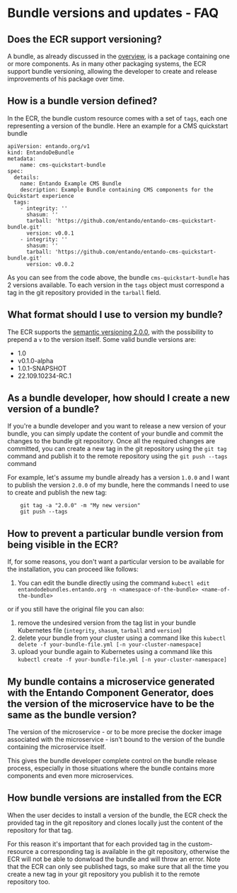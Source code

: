 # Bundle versions and updates - FAQ

## Does the ECR support versioning?
A bundle, as already discussed in the [overview](./ecr-overview.md), is a package containing one or more components.
As in many other packaging systems, the ECR support bundle versioning, allowing the developer to create and release improvements of his package over time.

## How is a bundle version defined?

In the ECR, the bundle custom resource comes with a set of `tags`, each one representing a version of the bundle.
Here an example for a CMS quickstart bundle
```
apiVersion: entando.org/v1
kind: EntandoDeBundle
metadata:
    name: cms-quickstart-bundle
spec:
  details:
    name: Entando Example CMS Bundle
    description: Example Bundle containing CMS components for the Quickstart experience
  tags:
    - integrity: ''
      shasum: ''
      tarball: 'https://github.com/entando/entando-cms-quickstart-bundle.git'
      version: v0.0.1
    - integrity: ''
      shasum: ''
      tarball: 'https://github.com/entando/entando-cms-quickstart-bundle.git'
      version: v0.0.2
```

As you can see from the code above, the bundle `cms-quickstart-bundle` has 2 versions available.
To each version in the `tags` object must correspond a tag in the git repository provided in the `tarball` field.

## What format should I use to version my bundle?

The ECR supports the [semantic versioning 2.0.0](https://semver.org/#semantic-versioning-200), with the possibility to prepend a `v` to the version itself. Some valid bundle versions are:

- 1.0
- v0.1.0-alpha
- 1.0.1-SNAPSHOT
- 22.109.10234-RC.1


## As a bundle developer, how should I create a new version of a bundle?
If you're a bundle developer and you want to release a new version of your bundle, you can simply update the content of your bundle and commit the changes to the bundle git repository. 
Once all the required changes are committed, you can create a new tag in the git repository using the `git tag` command and publish it to the remote repository using the `git push --tags` command

For example, let's assume my bundle already has a version `1.0.0` and I want to publish the version `2.0.0` of my bundle, here the commands I need to use to create and publish the new tag:

```
    git tag -a "2.0.0" -m "My new version"
    git push --tags
```

## How to prevent a particular bundle version from being visible in the ECR?

If, for some reasons, you don't want a particular version to be available for the installation, you can proceed like follows:

1. You can edit the bundle directly using the command `kubectl edit entandodebundles.entando.org -n <namespace-of-the-bundle> <name-of-the-bundle>`

or if you still have the original file you can also:

1. remove the undesired version from the tag list in your bundle Kubernetes file (`integrity`, `shasum`, `tarball` and `version`)
2. delete your bundle from your cluster using a command like this `kubectl delete -f your-bundle-file.yml [-n your-cluster-namespace]`
3. upload your bundle again to Kubernetes using a command like this `kubectl create -f your-bundle-file.yml [-n your-cluster-namespace]`

## My bundle contains a microservice generated with the Entando Component Generator, does the version of the microservice have to be the same as the bundle version?

The version of the microservice - or to be more precise the docker image associated with the microservice - isn't bound to the version of the bundle containing the microservice itself. 

This gives the bundle developer complete control on the bundle release process, especially in those situations where the bundle contains more components and even more microservices.

## How bundle versions are installed from the ECR

When the user decides to install a version of the bundle, the ECR check the provided tag in the git repository and clones locally just the content of the repository for that tag. 

For this reason it's important that for each provided tag in the custom-resource a corresponding tag is available in the git repository, otherwise the ECR will not be able to donwload the bundle and will throw an error. Note that the ECR can only see published tags, so make sure that all the time you create a new tag in your git repository you publish it to the remote repository too.